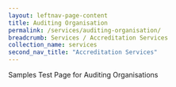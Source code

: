 ```yaml
---
layout: leftnav-page-content
title: Auditing Organisation
permalink: /services/auditing-organisation/
breadcrumb: Services / Accreditation Services
collection_name: services
second_nav_title: "Accreditation Services"
---
```


Samples Test Page for Auditing Organisations

